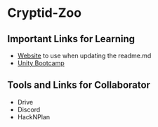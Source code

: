 # Cryptid-Zoo

## Important Links for Learning
- [Website](https://docs.github.com/en/get-started/writing-on-github/getting-started-with-writing-and-formatting-on-github/basic-writing-and-formatting-syntax) to use when updating the readme.md
- [Unity Bootcamp](https://www.youtube.com/watch?v=AmGSEH7QcDg&ab_channel=CodeMonkey)



## Tools and Links for Collaborator
- Drive
- Discord
- HackNPlan
